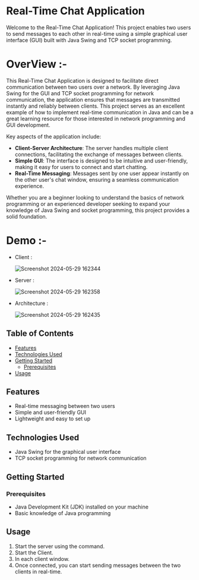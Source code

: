 # Real-Time Chat Application

Welcome to the Real-Time Chat Application! This project enables two users to send messages to each other in real-time using a simple graphical user interface (GUI) built with Java Swing and TCP socket programming.

# OverView :-
This Real-Time Chat Application is designed to facilitate direct communication between two users over a network. By leveraging Java Swing for the GUI and TCP socket programming for network communication, the application ensures that messages are transmitted instantly and reliably between clients. This project serves as an excellent example of how to implement real-time communication in Java and can be a great learning resource for those interested in network programming and GUI development.

Key aspects of the application include:
- **Client-Server Architecture**: The server handles multiple client connections, facilitating the exchange of messages between clients.
- **Simple GUI**: The interface is designed to be intuitive and user-friendly, making it easy for users to connect and start chatting.
- **Real-Time Messaging**: Messages sent by one user appear instantly on the other user's chat window, ensuring a seamless communication experience.

Whether you are a beginner looking to understand the basics of network programming or an experienced developer seeking to expand your knowledge of Java Swing and socket programming, this project provides a solid foundation.

# Demo :- 
- Client :
  
  ![Screenshot 2024-05-29 162344](https://github.com/bhautik-sosa/Chat-Application-/assets/158452267/278f0944-c1bd-4595-b217-0807e9e3b9db)
- Server :
  
  ![Screenshot 2024-05-29 162358](https://github.com/bhautik-sosa/Chat-Application-/assets/158452267/a6422aa8-135e-46e9-84c9-37891199ad67)
  
-  Architecture :
  
   ![Screenshot 2024-05-29 162435](https://github.com/bhautik-sosa/Chat-Application-/assets/158452267/103d6a90-1f5a-4d6e-bd85-fd1e06d614e1)




## Table of Contents

- [Features](#features)
- [Technologies Used](#technologies-used)
- [Getting Started](#getting-started)
  - [Prerequisites](#prerequisites)
- [Usage](#usage)

## Features

- Real-time messaging between two users
- Simple and user-friendly GUI
- Lightweight and easy to set up

## Technologies Used

- Java Swing for the graphical user interface
- TCP socket programming for network communication

## Getting Started

### Prerequisites

- Java Development Kit (JDK) installed on your machine
- Basic knowledge of Java programming


## Usage

1. Start the server using the command.
2. Start the Client.
3. In each client window.
4. Once connected, you can start sending messages between the two clients in real-time.

